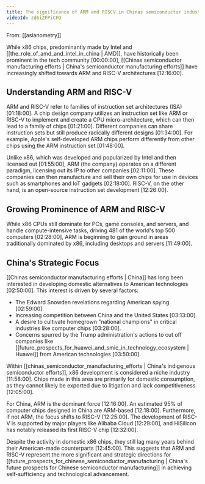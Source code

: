 ```yaml
---
title: The significance of ARM and RISCV in Chinas semiconductor industry
videoId: zd6iZFPiCFQ
---
```


From: [[asianometry]] <br/> 

While x86 chips, predominantly made by Intel and [[the_role_of_amd_and_intel_in_china | AMD]], have historically been prominent in the tech community <a class="yt-timestamp" data-t="00:00:00">[00:00:00]</a>, [[Chinas semiconductor manufacturing efforts | China's semiconductor manufacturing efforts]] have increasingly shifted towards ARM and RISC-V architectures <a class="yt-timestamp" data-t="12:16:00">[12:16:00]</a>.

## Understanding ARM and RISC-V

ARM and RISC-V refer to families of instruction set architectures (ISA) <a class="yt-timestamp" data-t="01:18:00">[01:18:00]</a>. A chip design company utilizes an instruction set like ARM or RISC-V to implement and create a CPU micro-architecture, which can then lead to a family of chips <a class="yt-timestamp" data-t="01:21:00">[01:21:00]</a>. Different companies can share instruction sets but still produce radically different designs <a class="yt-timestamp" data-t="01:34:00">[01:34:00]</a>. For example, Apple's self-developed ARM chips perform differently from other chips using the ARM instruction set <a class="yt-timestamp" data-t="01:48:00">[01:48:00]</a>.

Unlike x86, which was developed and popularized by Intel and then licensed out <a class="yt-timestamp" data-t="01:55:00">[01:55:00]</a>, ARM (the company) operates on a different paradigm, licensing out its IP to other companies <a class="yt-timestamp" data-t="02:11:00">[02:11:00]</a>. These companies can then manufacture and sell their own chips for use in devices such as smartphones and IoT gadgets <a class="yt-timestamp" data-t="02:18:00">[02:18:00]</a>. RISC-V, on the other hand, is an open-source instruction set development <a class="yt-timestamp" data-t="12:26:00">[12:26:00]</a>.

## Growing Prominence of ARM and RISC-V

While x86 CPUs still dominate for PCs, game consoles, and servers, and handle compute-intensive tasks, driving 481 of the world's top 500 computers <a class="yt-timestamp" data-t="02:28:00">[02:28:00]</a>, ARM is beginning to gain ground in areas traditionally dominated by x86, including desktops and servers <a class="yt-timestamp" data-t="11:49:00">[11:49:00]</a>.

## China's Strategic Focus

[[Chinas semiconductor manufacturing efforts | China]] has long been interested in developing domestic alternatives to American technologies <a class="yt-timestamp" data-t="02:50:00">[02:50:00]</a>. This interest is driven by several factors:
*   The Edward Snowden revelations regarding American spying <a class="yt-timestamp" data-t="02:59:00">[02:59:00]</a>.
*   Increasing competition between China and the United States <a class="yt-timestamp" data-t="03:13:00">[03:13:00]</a>.
*   A desire to cultivate homegrown "national champions" in critical industries like computer chips <a class="yt-timestamp" data-t="03:28:00">[03:28:00]</a>.
*   Concerns spurred by the Trump administration's actions to cut off companies like [[future_prospects_for_huawei_and_smic_in_technology_ecosystem | Huawei]] from American technologies <a class="yt-timestamp" data-t="03:50:00">[03:50:00]</a>.

Within [[chinas_semiconductor_manufacturing_efforts | China's indigenous semiconductor efforts]], x86 development is considered a niche industry <a class="yt-timestamp" data-t="11:58:00">[11:58:00]</a>. Chips made in this area are primarily for domestic consumption, as they cannot likely be exported due to litigation and lack competitiveness <a class="yt-timestamp" data-t="12:05:00">[12:05:00]</a>.

For China, ARM is the dominant force <a class="yt-timestamp" data-t="12:16:00">[12:16:00]</a>. An estimated 95% of computer chips designed in China are ARM-based <a class="yt-timestamp" data-t="12:18:00">[12:18:00]</a>. Furthermore, if not ARM, the focus shifts to RISC-V <a class="yt-timestamp" data-t="12:25:00">[12:25:00]</a>. The development of RISC-V is supported by major players like Alibaba Cloud <a class="yt-timestamp" data-t="12:29:00">[12:29:00]</a>, and HiSilicon has notably released its first RISC-V chip <a class="yt-timestamp" data-t="12:32:00">[12:32:00]</a>.

Despite the activity in domestic x86 chips, they still lag many years behind their American-made counterparts <a class="yt-timestamp" data-t="12:45:00">[12:45:00]</a>. This suggests that ARM and RISC-V represent the more significant and strategic directions for [[future_prospects_for_chinese_semiconductor_manufacturing | China's future prospects for Chinese semiconductor manufacturing]] in achieving self-sufficiency and technological advancement.